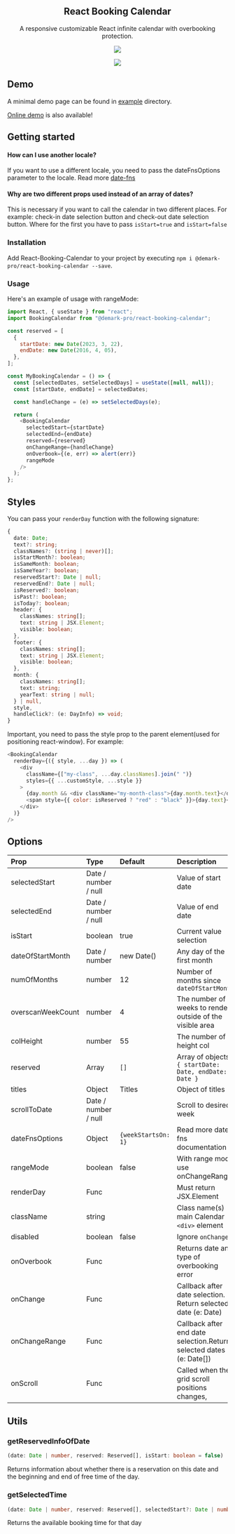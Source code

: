 
<div align="center">
    <h2>React Booking Calendar</h2>
    <p align="center">
        <p>A responsive customizable React infinite calendar with overbooking protection.</p>
        <a href="https://www.npmjs.com/package/@demark-pro/react-booking-calendar" target="_blank">
            <img src="https://img.shields.io/npm/v/@demark-pro/react-booking-calendar">
        </a>
    </p>
</div>

<p align="center">
    <a href="https://frappe.github.io/gantt">
        <img src="https://media.giphy.com/media/a7duNBi2PPNrJmxv0b/giphy.gif">
    </a>
</p>

## Demo

A minimal demo page can be found in [example](https://github.com/demark-pro/react-booking-calendar/tree/main/example) directory.

[Online demo](https://demark-pro.github.io/react-booking-calendar/) is also available!

## Getting started

#### How can I use another locale?

If you want to use a different locale, you need to pass the dateFnsOptions parameter to the locale. Read more [date-fns](https://date-fns.org/v2.29.3/docs/I18n-Contribution-Guide#choosing-a-directory-name-for-a-locale)

#### Why are two different props used instead of an array of dates?

This is necessary if you want to call the calendar in two different places. For example: check-in date selection button and check-out date selection button. Where for the first you have to pass `isStart=true` and `isStart=false`

### Installation

Add React-Booking-Calendar to your project by executing `npm i @demark-pro/react-booking-calendar --save`.

### Usage

Here's an example of usage with rangeMode:

```js
import React, { useState } from "react";
import BookingCalendar from "@demark-pro/react-booking-calendar";

const reserved = [
  {
    startDate: new Date(2023, 3, 22),
    endDate: new Date(2016, 4, 05),
  },
];

const MyBookingCalendar = () => {
  const [selectedDates, setSelectedDays] = useState([null, null]);
  const [startDate, endDate] = selectedDates;

  const handleChange = (e) => setSelectedDays(e);

  return (
    <BookingCalendar
      selectedStart={startDate}
      selectedEnd={endDate}
      reserved={reserved}
      onChangeRange={handleChange}
      onOverbook={(e, err) => alert(err)}
      rangeMode
    />
  );
};
```


## Styles

You can pass your `renderDay` function with the following signature:

```ts
{
  date: Date;
  text?: string;
  classNames?: (string | never)[];
  isStartMonth?: boolean;
  isSameMonth: boolean;
  isSameYear?: boolean;
  reservedStart?: Date | null;
  reservedEnd?: Date | null;
  isReserved?: boolean;
  isPast?: boolean;
  isToday?: boolean;
  header: {
    classNames: string[];
    text: string | JSX.Element;
    visible: boolean;
  },
  footer: {
    classNames: string[];
    text: string | JSX.Element;
    visible: boolean;
  },
  month: {
    classNames: string[];
    text: string;
    yearText: string | null;
  } | null,
  style,
  handleClick?: (e: DayInfo) => void;
}
```

Important, you need to pass the style prop to the parent element(used for positioning react-window).
For example:

```js
<BookingCalendar
  renderDay={({ style, ...day }) => (
    <div
      className={["my-class", ...day.classNames].join(" ")}
      styles={{ ...customStyle, ...style }}
    >
      {day.month && <div className="my-month-class">{day.month.text}</div>}
      <span style={{ color: isReserved ? "red" : "black" }}>{day.text}</span>
    </div>
  )}
/>
```


## Options

| Prop              | Type                 | Default             | Description                                                         |
| :---------------- | :------------------- | :------------------ | :------------------------------------------------------------------ |
| selectedStart     | Date / number / null |                     | Value of start date                                                 |
| selectedEnd       | Date / number / null |                     | Value of end date                                                   |
| isStart           | boolean              | true                | Current value selection                                             |
| dateOfStartMonth  | Date / number        | new Date()          | Any day of the first month                                          |
| numOfMonths       | number               | 12                  | Number of months since `dateOfStartMonth`                           |
| overscanWeekCount | number               | 4                   | The number of weeks to render outside of the visible area           |
| colHeight         | number               | 55                  | The number of height col                                            |
| reserved          | Array                | `[]`                | Array of objects `{ startDate: Date, endDate: Date }`               |
| titles            | Object               | Titles              | Object of titles                                                    |
| scrollToDate      | Date / number / null |                     | Scroll to desired week                                              |
| dateFnsOptions    | Object               | `{weekStartsOn: 1}` | Read more date-fns documentation                                    |
| rangeMode         | boolean              | false               | With range mode use onChangeRange                                   |
| renderDay         | Func                 |                     | Must return JSX.Element                                             |
| className         | string               |                     | Class name(s) main Calendar `<div>` element                         |
| disabled          | boolean              | false               | Ignore `onChange`                                                   |
| onOverbook        | Func                 |                     | Returns date and type of overbooking error                          |
| onChange          | Func                 |                     | Callback after date selection. Return selected date (e: Date)       |
| onChangeRange     | Func                 |                     | Callback after end date selection.Return selected dates (e: Date[]) |
| onScroll          | Func                 |                     | Called when the grid scroll positions changes,                      |



## Utils

### getReservedInfoOfDate

```ts
(date: Date | number, reserved: Reserved[], isStart: boolean = false)
```

Returns information about whether there is a reservation on this date and the beginning and end of free time of the day.

### getSelectedTime

```ts
(date: Date | number, reserved: Reserved[], selectedStart?: Date | number | null)`
```

Returns the available booking time for that day

